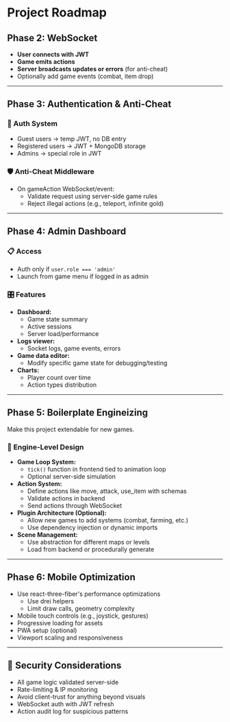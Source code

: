 # Project Roadmap

## Phase 2: WebSocket

- **User connects with JWT**
- **Game emits actions**
- **Server broadcasts updates or errors** (for anti-cheat)
- Optionally add game events (combat, item drop)

---

## Phase 3: Authentication & Anti-Cheat

### 👤 Auth System
- Guest users → temp JWT, no DB entry
- Registered users → JWT + MongoDB storage
- Admins → special role in JWT

### 🛡️ Anti-Cheat Middleware
- On gameAction WebSocket/event:
  - Validate request using server-side game rules
  - Reject illegal actions (e.g., teleport, infinite gold)

---

## Phase 4: Admin Dashboard

### 📋 Access
- Auth only if `user.role === 'admin'`
- Launch from game menu if logged in as admin

### 🎛 Features
- **Dashboard:**
  - Game state summary
  - Active sessions
  - Server load/performance
- **Logs viewer:**
  - Socket logs, game events, errors
- **Game data editor:**
  - Modify specific game state for debugging/testing
- **Charts:**
  - Player count over time
  - Action types distribution

---

## Phase 5: Boilerplate Engineizing

Make this project extendable for new games.

### 🧱 Engine-Level Design
- **Game Loop System:**
  - `tick()` function in frontend tied to animation loop
  - Optional server-side simulation
- **Action System:**
  - Define actions like move, attack, use_item with schemas
  - Validate actions in backend
  - Send actions through WebSocket
- **Plugin Architecture (Optional):**
  - Allow new games to add systems (combat, farming, etc.)
  - Use dependency injection or dynamic imports
- **Scene Management:**
  - Use abstraction for different maps or levels
  - Load from backend or procedurally generate

---

## Phase 6: Mobile Optimization

- Use react-three-fiber's performance optimizations
  - Use drei helpers
  - Limit draw calls, geometry complexity
- Mobile touch controls (e.g., joystick, gestures)
- Progressive loading for assets
- PWA setup (optional)
- Viewport scaling and responsiveness

---

## 🔐 Security Considerations

- All game logic validated server-side
- Rate-limiting & IP monitoring
- Avoid client-trust for anything beyond visuals
- WebSocket auth with JWT refresh
- Action audit log for suspicious patterns
